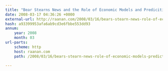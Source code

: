 ```yaml
---
title: "Bear Stearns News and the Role of Economic Models and Predicitions"
date: 2008-03-17 04:36:26 +0000
external-url: http://raanan.com/2008/03/16/bears-stearn-news-role-of-economic-models-predictions/
hash: a93399953afa6ab9cd3e6fbbe553dd93
annum:
    year: 2008
    month: 03
url-parts:
    scheme: http
    host: raanan.com
    path: /2008/03/16/bears-stearn-news-role-of-economic-models-predictions/

---
```



